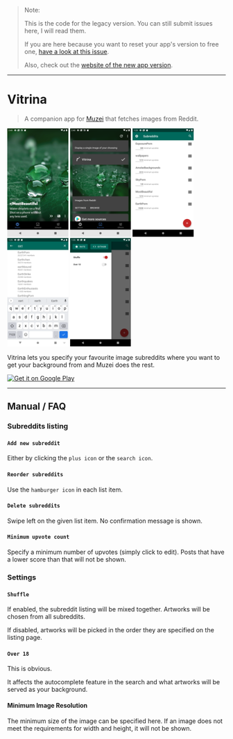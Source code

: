 > Note:
>
> This is the code for the legacy version. You can still submit issues here, I will read them.
>
> If you are here because you want to reset your app's version to free one, [have a look at this issue](https://github.com/andrasferenczi/vitrina-legacy/issues/21).
>
> Also, check out the [website of the new app version](https://vitrina.gallery).

---

# Vitrina

> A companion app for [Muzei](https://github.com/romannurik/muzei) that fetches images from Reddit.

<img src="./other/images/screenshot_muzei_main.png" alt="Muzei Main" height="250"/> <img src="./other/images/screenshot_muzei_selector.png" alt="Muzei Selector" height="250"/> <img src="./other/images/screenshot_home.png" alt="Home" height="250"/> <img src="./other/images/screenshot_search.png" alt="Search" height="250"/> <img src="./other/images/screenshot_settings.png" alt="Settings" height="250"/>

Vitrina lets you specify your favourite image subreddits where you want to get your background from and Muzei does the rest.

<a href="https://play.google.com/store/apps/details?id=stoyck.vitrina" target="_blank">
<img src="https://play.google.com/intl/en_us/badges/images/generic/en-play-badge.png" alt="Get it on Google Play" height="90"/></a>

---

## Manual / FAQ

### Subreddits listing

#### `Add new subreddit`

Either by clicking the `plus icon` or the `search icon`.

#### `Reorder subreddits`

Use the `hamburger icon` in each list item.

#### `Delete subreddits`

Swipe left on the given list item. No confirmation message is shown.

#### `Minimum upvote count`

Specify a minimum number of upvotes (simply click to edit). Posts that have a lower score than that will not be shown.

### Settings

#### `Shuffle`

If enabled, the subreddit listing will be mixed together. Artworks will be chosen from all subreddits.

If disabled, artworks will be picked in the order they are specified on the listing page.

#### `Over 18`

This is obvious.

It affects the autocomplete feature in the search and what artworks will be served as your background.

#### Minimum Image Resolution

The minimum size of the image can be specified here. If an image does not meet the requirements for width and height, it will not be shown.
